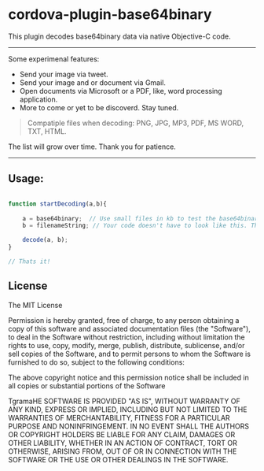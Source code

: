 cordova-plugin-base64binary
============

This plugin decodes base64binary data via native Objective-C code.

-----

Some experimenal features:
* Send your image via tweet.
* Send your image and or document via Gmail.
* Open documents via Microsoft or a PDF, like, word processing application.
* More to come or yet to be discoverd. Stay tuned.


> Compatiple files when decoding: 
> PNG, JPG, MP3, PDF, MS WORD, TXT, HTML.

The list will grow over time. Thank you for patience.

-----


Usage:
------

```javascript

function startDecoding(a,b){
    
    a = base64binary;  // Use small files in kb to test the base64binary string.
    b = filenameString; // Your code doesn't have to look like this. Thank goodness :)

    decode(a, b);
}

// Thats it!

```




## License

The MIT License

Permission is hereby granted, free of charge, to any person obtaining a copy of this software and associated documentation files (the "Software"), to deal in the Software without restriction, including without limitation the rights to use, copy, modify, merge, publish, distribute, sublicense, and/or sell copies of the Software, and to permit persons to whom the Software is furnished to do so, subject to the following conditions:

The above copyright notice and this permission notice shall be included in all copies or substantial portions of the Software

TgramaHE SOFTWARE IS PROVIDED "AS IS", WITHOUT WARRANTY OF ANY KIND, EXPRESS OR IMPLIED, INCLUDING BUT NOT LIMITED TO THE WARRANTIES OF MERCHANTABILITY, FITNESS FOR A PARTICULAR PURPOSE AND NONINFRINGEMENT. IN NO EVENT SHALL THE AUTHORS OR COPYRIGHT HOLDERS BE LIABLE FOR ANY CLAIM, DAMAGES OR OTHER LIABILITY, WHETHER IN AN ACTION OF CONTRACT, TORT OR OTHERWISE, ARISING FROM, OUT OF OR IN CONNECTION WITH THE SOFTWARE OR THE USE OR OTHER DEALINGS IN THE SOFTWARE.
